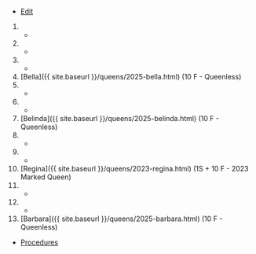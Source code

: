 * [Edit](https://github.com/joejcollins/rhapsody-angel/edit/master/_includes/apiary.md)

1. -
2. -
3. -
4. [Bella]({{ site.baseurl }}/queens/2025-bella.html) (10 F - Queenless)
5. -
6. -
7. [Belinda]({{ site.baseurl }}/queens/2025-belinda.html) (10 F - Queenless)
8. -
9. -
10. [Regina]({{ site.baseurl }}/queens/2023-regina.html) (1S + 10 F - 2023 Marked Queen)
11. -
12. -
13. [Barbara]({{ site.baseurl }}/queens/2025-barbara.html) (10 F - Queenless)

* [Procedures](https://github.com/joejcollins/rhapsody-angel/raw/master/book/00Book.pdf)
